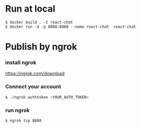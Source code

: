 # Run at local
```
$ docker build . -t react-chat
$ docker run -d -p 8888:8080 --name react-chat  react-chat
```

# Publish by ngrok
### install ngrok
https://ngrok.com/download
### Connect your account
```bash
$ ./ngrok authtoken <YOUR_AUTH_TOKEN>
```
### run ngrok
```
$ ngrok tcp 8888
```